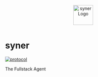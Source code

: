 <p align="center">
  <picture>
    <source srcset="https://github.com/user-attachments/assets/cbf55457-a101-4547-9155-2fcc6ac08eaa" media="(prefers-color-scheme: dark)">
    <img src="https://github.com/user-attachments/assets/656eb187-0313-435b-bb44-e80f23924924" alt="syner Logo" width="64" style="background-color: transparent; padding: 10px;"/>
  </picture>
</p>

# syner

[![protocol](https://img.shields.io/badge/protocol-v0.0.1-black.svg?labelColor=white&color=black&style=flat-square)](https://github.com/synerops/protocol)

The Fullstack Agent
